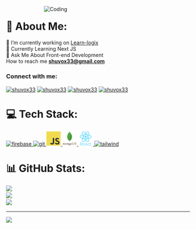 
<img align="right" alt="Coding" width="400" src="[https://cdn.dribbble.com/users/116207...](https://i.ibb.co/8cTwjgz/Purple-Abstract-Graphic-Design-Linked-In-Article-Cover-Image.png)">

# 💫 About Me:
🚀 I’m currently working on [Learn-logix](https://github.com/shuvox33/learn-logix)<br>🌱 Currently Learning Next JS<br>💬 Ask Me About Front-end Development<br>How to reach me **shuvox33@gmail.com**


<h3 align="left">Connect with me:</h3>
<p align="left">
<a href="https://twitter.com/shuvox33" target="blank"><img align="center" src="https://raw.githubusercontent.com/rahuldkjain/github-profile-readme-generator/master/src/images/icons/Social/twitter.svg" alt="shuvox33" height="30" width="40" /></a>
<a href="https://linkedin.com/in/shuvox33" target="blank"><img align="center" src="https://raw.githubusercontent.com/rahuldkjain/github-profile-readme-generator/master/src/images/icons/Social/linked-in-alt.svg" alt="shuvox33" height="30" width="40" /></a>
<a href="https://fb.com/shuvox33" target="blank"><img align="center" src="https://raw.githubusercontent.com/rahuldkjain/github-profile-readme-generator/master/src/images/icons/Social/facebook.svg" alt="shuvox33" height="30" width="40" /></a>
<a href="https://www.leetcode.com/shuvox33" target="blank"><img align="center" src="https://raw.githubusercontent.com/rahuldkjain/github-profile-readme-generator/master/src/images/icons/Social/leet-code.svg" alt="shuvox33" height="30" width="40" /></a>
</p>

# 💻 Tech Stack:
<p align="left"> <a href="https://firebase.google.com/" target="_blank" rel="noreferrer"> <img src="https://www.vectorlogo.zone/logos/firebase/firebase-icon.svg" alt="firebase" width="40" height="40"/> </a> <a href="https://git-scm.com/" target="_blank" rel="noreferrer"> <img src="https://www.vectorlogo.zone/logos/git-scm/git-scm-icon.svg" alt="git" width="40" height="40"/> </a> <a href="https://developer.mozilla.org/en-US/docs/Web/JavaScript" target="_blank" rel="noreferrer"> <img src="https://raw.githubusercontent.com/devicons/devicon/master/icons/javascript/javascript-original.svg" alt="javascript" width="40" height="40"/> </a> <a href="https://www.mongodb.com/" target="_blank" rel="noreferrer"> <img src="https://raw.githubusercontent.com/devicons/devicon/master/icons/mongodb/mongodb-original-wordmark.svg" alt="mongodb" width="40" height="40"/> </a> <a href="https://reactjs.org/" target="_blank" rel="noreferrer"> <img src="https://raw.githubusercontent.com/devicons/devicon/master/icons/react/react-original-wordmark.svg" alt="react" width="40" height="40"/> </a> <a href="https://tailwindcss.com/" target="_blank" rel="noreferrer"> <img src="https://www.vectorlogo.zone/logos/tailwindcss/tailwindcss-icon.svg" alt="tailwind" width="40" height="40"/> </a> </p>

# 📊 GitHub Stats:
![](https://github-readme-stats.vercel.app/api?username=shuvox33&theme=blue-green&hide_border=false&include_all_commits=false&count_private=true)<br/>
![](https://github-readme-streak-stats.herokuapp.com/?user=shuvox33&theme=blue-green&hide_border=false)<br/>
![](https://github-readme-stats.vercel.app/api/top-langs/?username=shuvox33&theme=blue-green&hide_border=false&include_all_commits=false&count_private=true&layout=compact)

---
[![](https://visitcount.itsvg.in/api?id=shuvox33&icon=0&color=0)](https://visitcount.itsvg.in)

<!-- Proudly created with GPRM ( https://gprm.itsvg.in ) -->
